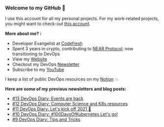 ### Welcome to my GitHub :turtle:

I use this account for all my personal projects. For my work-related projects, you might want to check-out [this account](https://github.com/anais-codefresh).

**More about me?** :information_source:
* Developer Evangelist at [Codefresh](https://codefresh.io/)
* Spent 3 years in crypto, contributing to [NEAR Protocol](https://github.com/near); now transitioning to DevOps
* View my [Website](https://anaisurl.com/)
* Checkout my DevOps [Newsletter](https://blog.anaisurl.com/tag/devops)
* Subscribe to my [YouTube](https://www.youtube.com/channel/UCb4mfRT5UWpjoUQRcIE2qOQ)

I keep a list of public DevOps resources on my [Notion](https://www.notion.so/DevOps-Diary-2e5c82e48d374442858fc8295070a4b8) :boom:

**Here are some of my previous newsletters and blog posts:**
<!-- BLOG-POST-LIST:START -->
- [#13 DevOps Diary: Events are back](https://blog.anaisurl.com/13-devops-diary-events-are-back/)
- [#12 DevOps Diary: Computer Science and K8s resources](https://blog.anaisurl.com/12-devops-diary-computer-science-and-k8s-resources/)
- [#11 DevOps Diary: Let's kick off 2021 🎉](https://blog.anaisurl.com/11-devops-diary/)
- [#10 DevOps Diary: #100DaysOfKubernetes Let's go!](https://blog.anaisurl.com/10-devops-diary/)
- [#9 DevOps Diary: Tips and Tricks](https://blog.anaisurl.com/9-devops-diary-podcasts-kubernetes/)
<!-- BLOG-POST-LIST:END -->

